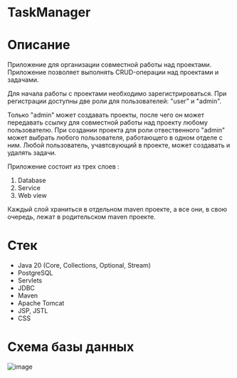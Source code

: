 # TaskManager

# Описание 
Приложение для организации совместной работы над проектами. Приложение позволяет выполнять CRUD-операции над проектами и задачами.

Для начала работы с проектами необходимо зарегистрироваться. При регистрации доступны две роли для пользователей: "user" и "admin".

Только "admin" может создавать проекты, после чего он может передавать ссылку для совместной работы над проекту любому пользователю. При создании проекта для роли отвественного "admin" может выбрать любого пользователя, работающего в одном отделе с ним. Любой пользователь, учавтсвующий в проекте, может создавать и удалять задачи.

Приложение состоит из трех слоев : 
  1. Database
  2. Service
  3. Web view
     
Каждый слой храниться в отдельном maven проекте, а все они, в свою очередь, лежат в родительском maven проекте.

# Стек
+ Java 20 (Core, Collections, Optional, Stream) 
+ PostgreSQL 
+ Servlets  
+ JDBC
+ Maven
+ Apache Tomcat
+ JSP, JSTL
+ CSS

# Схема базы данных
![image](https://github.com/DanilKucheruk/TaskManager/assets/147261620/90f907a4-54ea-40e6-8902-724776f14259)
